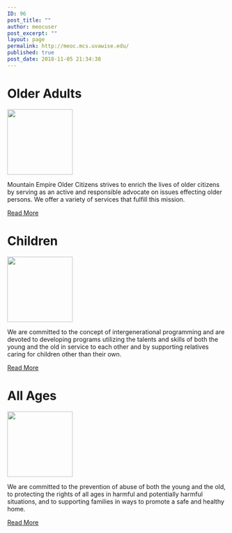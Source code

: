 ```yaml
---
ID: 96
post_title: ""
author: meocuser
post_excerpt: ""
layout: page
permalink: http://meoc.mcs.uvawise.edu/
published: true
post_date: 2018-11-05 21:34:38
---
```

<h1>Older Adults</h1>		
										<img width="150" height="150" src="http://meoc.mcs.uvawise.edu/wp-content/uploads/2018/11/OlderAdults.png" alt="" />											
		<p>Mountain Empire Older Citizens strives to enrich the lives of older citizens by serving as an active and responsible advocate on issues effecting older persons. We offer a variety of services that fulfill this mission.</p>		
			<a href="#" role="button">
						Read More
					</a>
			<h1>Children</h1>		
										<img width="150" height="150" src="http://meoc.mcs.uvawise.edu/wp-content/uploads/2018/11/Children.png" alt="" />											
		<p>We are committed to the concept of intergenerational programming and are devoted to developing programs utilizing the talents and skills of both the young and the old in service to each other and by supporting relatives caring for children other than their own.</p>		
			<a href="#" role="button">
						Read More
					</a>
			<h1>All Ages</h1>		
										<img width="150" height="150" src="http://meoc.mcs.uvawise.edu/wp-content/uploads/2018/11/AllAges.png" alt="" />											
		<p>We are committed to the prevention of abuse of both the young and the old, to protecting the rights of all ages in harmful and potentially harmful situations, and to supporting families in ways to promote a safe and healthy home.</p>		
			<a href="#" role="button">
						Read More
					</a>